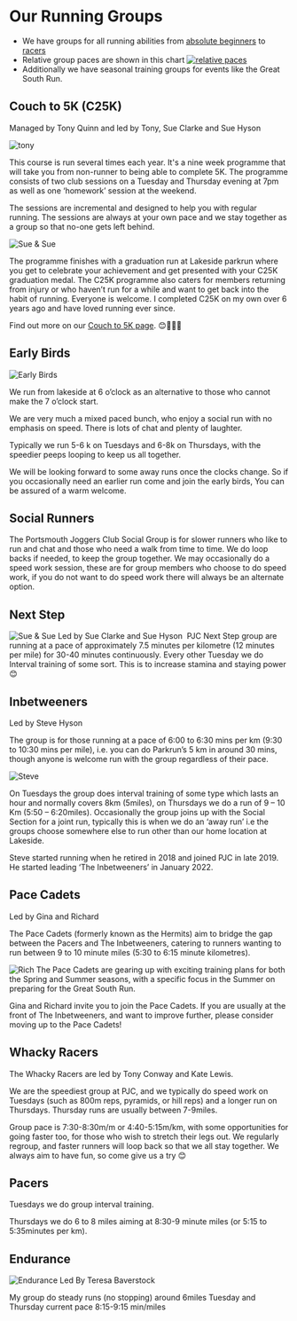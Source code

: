 # Our Running Groups

* We have groups for all running abilities from [absolute beginners](#couch-to-5k-c25k) to [racers](#whacky-racers)
* Relative group paces are shown in this chart
  [<img src=chart.webp class=icon alt="relative paces">](chart.svg)
* Additionally we have seasonal training groups for events like the Great South Run.

## Couch to 5K (C25K)
Managed by Tony Quinn and led by Tony, Sue Clarke and Sue Hyson

![tony](./tony.webp)

This course is run several times each year.  It's a nine week programme that will take you from non-runner to being able to complete 5K. The programme consists of two club sessions on a Tuesday and Thursday evening at 7pm as well as one ‘homework’ session at the weekend.

The sessions are incremental and designed to help you with regular running. The sessions are always at your own pace and we stay together as a group so that no-one gets left behind.

![Sue & Sue](./sues.webp)

The programme finishes with a graduation run at Lakeside parkrun where you get to celebrate your achievement and get presented with your C25K graduation medal. The C25K programme also caters for members returning from injury or who haven’t run for a while and want to get back into the habit of running. Everyone is welcome. I completed C25K on my own over 6 years ago and have loved running ever since.

Find out more on our [Couch to 5K page](/c25k/).  😊🏃‍♀️🏃

## Early Birds 

![Early Birds](./early.webp)

We run from lakeside at 6 o’clock as an alternative to those who cannot make the 7 o’clock start.

We are very much a mixed paced bunch, who enjoy a social run with no emphasis on speed. There is lots of chat and plenty of laughter.

Typically we run 5-6 k on Tuesdays and 6-8k on Thursdays, with the speedier peeps looping to keep us all together.

We will be looking forward to some away runs once the clocks change. So if you occasionally need an earlier run come and join the early birds, You can be assured of a warm welcome.


## Social Runners
The Portsmouth Joggers Club Social Group is for slower runners who like to run and chat and those who need a walk from time to time. We do loop backs if needed, to keep the group together. We may occasionally do a speed work session, these are for group members who choose to do speed work, if you do not want to do speed work there will always be an alternate option.

## Next Step
![Sue & Sue](./sues.webp)
Led by Sue Clarke and Sue Hyson
​
PJC Next Step group are running at a pace of approximately 7.5 minutes per kilometre (12 minutes per mile) for 30-40 minutes continuously. Every other Tuesday we do Interval training of some sort. This is to increase stamina and staying power 😊


## Inbetweeners
Led by Steve Hyson

The group is for those running at a pace of 6:00 to 6:30 mins per km (9:30 to 10:30 mins per mile), i.e. you can do Parkrun’s 5 km in around 30 mins, though anyone is welcome run with the group regardless of their pace.

![Steve](./steve.webp)

On Tuesdays the group does interval training of some type which lasts an hour and normally covers 8km (5miles), on Thursdays we do a run of 9 – 10 Km (5:50 – 6:20miles).  Occasionally the group joins up with the Social Section for a joint run, typically this is when we do an ‘away run’ i.e the groups choose somewhere else to run other than our home location at Lakeside. 

Steve started running when he retired in 2018 and joined PJC in late 2019. He started leading ‘The Inbetweeners’ in January 2022.

## Pace Cadets

Led by Gina and Richard 

The Pace Cadets (formerly known as the Hermits) aim to bridge the gap between the Pacers and The Inbetweeners, catering to runners wanting to run between 9 to 10 minute miles (5:30 to 6:15 minute kilometres).

![Rich](./rich.webp)
The Pace Cadets are gearing up with exciting training plans for both the Spring and Summer seasons, with a specific focus in the Summer on preparing for the Great South Run.

Gina and Richard invite you to join the Pace Cadets. If you are usually at the front of The Inbetweeners, and want to improve further, please consider moving up to the Pace Cadets!

## Whacky Racers

The Whacky Racers are led by Tony Conway and Kate Lewis.

We are the speediest group at PJC, and we typically do speed work on Tuesdays (such as 800m reps, pyramids, or hill reps) and a longer run on Thursdays. Thursday runs are usually between 7-9miles.

Group pace is 7:30-8:30m/m or 4:40-5:15m/km, with some opportunities for going faster too, for those who wish to stretch their legs out. We regularly regroup, and faster runners will loop back so that we all stay together. We always aim to have fun, so come give us a try 😊

## Pacers
Tuesdays we do group interval training.

Thursdays we do 6 to 8 miles aiming at 8:30-9 minute miles (or 5:15 to 5:35minutes per km).

## Endurance
![Endurance](./endurance.webp)
Led By Teresa Baverstock 

My group do steady runs (no stopping) around 6miles Tuesday and Thursday current pace 8:15-9:15 min/miles